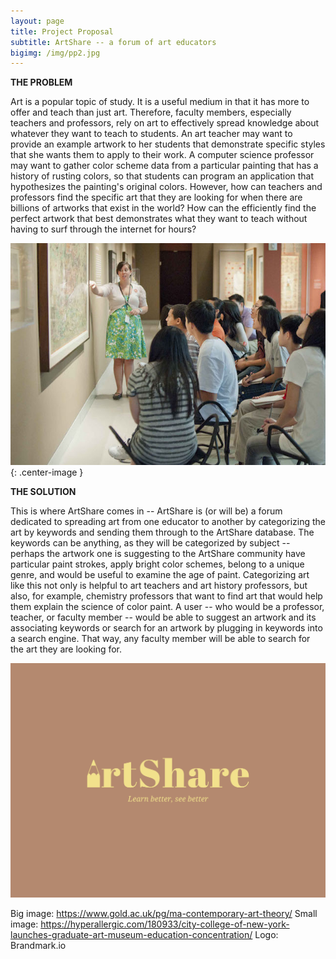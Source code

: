 ```yaml
---
layout: page
title: Project Proposal
subtitle: ArtShare -- a forum of art educators
bigimg: /img/pp2.jpg
---
```


**THE PROBLEM**

Art is a popular topic of study. It is a useful medium in that it has more to offer and teach than just art. Therefore, faculty members, especially teachers and professors, rely on art to effectively spread knowledge about whatever they want to teach to students. An art teacher may want to provide an example artwork to her students that demonstrate specific styles that she wants them to apply to their work. A computer science professor may want to gather color scheme data from a particular painting that has a history of rusting colors, so that students can program an application that hypothesizes the painting's original colors. However, how can teachers and professors find the specific art that they are looking for when there are billions of artworks that exist in the world? How can the efficiently find the perfect artwork that best demonstrates what they want to teach without having to surf through the internet for hours?

![Students observing art](/img/pp1.jpg){: .center-image }

**THE SOLUTION**

This is where ArtShare comes in -- ArtShare is (or will be) a forum dedicated to spreading art from one educator to another by categorizing the art by keywords and sending them through to the ArtShare database. The keywords can be anything, as they will be categorized by subject -- perhaps the artwork one is suggesting to the ArtShare community have particular paint strokes, apply bright color schemes, belong to a unique genre, and would be useful to examine the age of paint. Categorizing art like this not only is helpful to art teachers and art history professors, but also, for example, chemistry professors that want to find art that would help them explain the science of color paint. A user -- who would be a professor, teacher, or faculty member -- would be able to suggest an artwork and its associating keywords or search for an artwork by plugging in keywords into a search engine. That way, any faculty member will be able to search for the art they are looking for.

![ArtShare](/img/artshare.png)





Big image: https://www.gold.ac.uk/pg/ma-contemporary-art-theory/
Small image: https://hyperallergic.com/180933/city-college-of-new-york-launches-graduate-art-museum-education-concentration/
Logo: Brandmark.io
